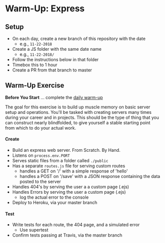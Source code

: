 [daily]: ../warmup-daily

# Warm-Up: Express

## Setup

- On each day, create a new branch of this repository with the date
  - e.g., `11-22-2018`
- Create a JS folder with the same date name
  - e.g., `11-22-2018/`
- Follow the instructions below in that folder
- Timebox this to 1 hour
- Create a PR from that branch to master

## Warm-Up Exercise

**Before You Start** ... complete the [daily warm-up][daily]

The goal for this exercise is to build up muscle memory on basic server setup and operations. You'll be tasked with creating servers many times during your career and in projects. This should be the type of thing that you can construct nearly blindfolded, to give yourself a stable starting point from which to do your actual work.

#### Create

- Build an express web server. From Scratch. By Hand.
- Listens on `process.env.PORT`
- Serves static files from a folder called `./public`
- Has a separate `routes.js` file for serving custom routes
  - handles a GET on '/' with a simple response of 'hello'
  - handles a POST on '/save' with a JSON response containing the data posted to the server
- Handles 404's by serving the user a a custom page (.ejs)
- Handles Errors by serving the user a custom page (.ejs)
  - log the actual error to the console
- Deploy to Heroku, via your master branch

#### Test

- Write tests for each route, the 404 page, and a simulated error
  - Use supertest
- Confirm tests passing at Travis, via the master branch
